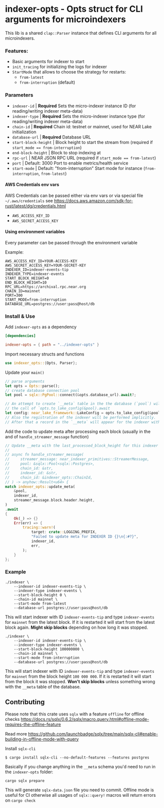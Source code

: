 # indexer-opts - Opts struct for CLI arguments for microindexers

This lib is a shared `clap::Parser` instance that defines CLI arguments for all microindexers.

### Features:

- Basic arguments for indexer to start
- `init_tracing` for initializing the logs for indexer
- `StartMode` that allows to choose the strategy for restarts:
  - `from-latest`
  - `from-interruption` (default)

### Parameters

- `indexer-id` | **Required** Sets the micro-indexer instance ID (for reading/writing indexer meta-data)
- `indexer-type` | **Required** Sets the micro-indexer instance type (for reading/writing indexer meta-data)
- `chain-id` | **Required** Chain id: testnet or mainnet, used for NEAR Lake initialization
- `database-url` | **Required** Database URL
- `start-block-height` | Block height to start the stream from (required if `start_mode == from-interruption`)
- `end-block-height` | Block to stop indexing at
- `rpc-url` | NEAR JSON RPC URL (required if `start_mode == from-latest`)
- `port` | Default: 3000 Port to enable metrics/health service
- `start-mode` | Default: "from-interruption" Start mode for instance (`from-interruption`, `from-latest`)

#### AWS Credentials env vars

AWS Credentials can be passed either via env vars or via special file `~/.aws/credentials` see https://docs.aws.amazon.com/sdk-for-rust/latest/dg/credentials.html

- `AWS_ACCESS_KEY_ID`
- `AWS_SECRET_ACCESS_KEY`

#### Using environment variables

Every parameter can be passed through the environment variable

Example:

```
AWS_ACCESS_KEY_ID=YOUR-ACCESS-KEY
AWS_SECRET_ACCESS_KEY=YOUR-SECRET-KEY
INDEXER_ID=indexer-events-tip
INDEXER_TYPE=indexer-events
START_BLOCK_HEIGHT=0
END_BLOCK_HEIGHT=10
RPC_URL=https://archival.rpc.near.org
CHAIN_ID=mainnet
PORT=300
START_MODE=from-interruption
DATABASE_URL=postgres://user:pass@host/db
```

### Install & Use

Add `indexer-opts` as a dependency

```toml
[dependencies]

indexer-opts = { path = "../indexer-opts" }
```

Import necessary structs and functions

```rust
use indexer_opts::{Opts, Parser};
```

Update your `main()`

```rust
// parse arguments
let opts = Opts::parse();
// create database connection pool
let pool = sqlx::PgPool::connect(&opts.database_url).await?;

// An attempt to create `__meta` table in the the database (`pool`) will be performed implicitly
// the call of `opts.to_lake_config(&pool).await
let config: near_lake_framework::LakeConfig = opts.to_lake_config(&pool).await?;
// Also the registration of the indexer will be performed implicitly.
// After that a record in the `__meta` will appear for the indexer with `opt.sindexer_id` and `opts.indexer_type`
```

Add the code to update meta after processing each block (usually in the and of `handle_streamer_message` function)

```rust
// Update __meta with the last_processed_block_height for this indexer by its ID
//
// async fn handle_streamer_message(
//     streamer_message: near_indexer_primitives::StreamerMessage,
//     pool: &sqlx::Pool<sqlx::Postgres>,
//     chain_id: &str,
//     indexer_id: &str,
//     chain_id: &indexer_opts::ChainId,
// ) -> anyhow::Result<u64> {
match indexer_opts::update_meta(
    &pool,
    indexer_id,
    streamer_message.block.header.height,
)
.await
{
    Ok(_) => {}
    Err(err) => {
        tracing::warn!(
            target: crate::LOGGING_PREFIX,
            "Failed to update meta for INDEXER ID {}\n{:#?}",
            indexer_id,
            err,
        );
    }
};
```

### Example

```
./indexer \
    --indexer-id indexer-events-tip \
    --indexer-type indexer-events \
    --start-block-height 0 \
    --chain-id mainnet \
    --start-mode from-latest
    --database-url postgres://user:pass@host/db
```

This will start indexer with ID `indexer-events-tip` and type `indexer-events` for `mainnet` from the latest block. If it is restarted it will start from the latest block again. **Might skip blocks** depending on how long it was stopped.

```
./indexer \
    --indexer-id indexer-events-tip \
    --indexer-type indexer-events \
    --start-block-height 100000000 \
    --chain-id mainnet \
    --start-mode from-interruption
    --database-url postgres://user:pass@host/db
```

This will start indexer with ID `indexer-events-tip` and type `indexer-events` for `mainnet` from the block height `100 000 000`. If it is restarted it will start from the block it was stopped. **Won't skip blocks** unless something wrong with the `__meta` table of the database.

## Contributing

Please note that this crate uses `sqlx` with a feature `offline` for offline checks https://docs.rs/sqlx/0.6.2/sqlx/macro.query.html#offline-mode-requires-the-offline-feature

Read more https://github.com/launchbadge/sqlx/tree/main/sqlx-cli#enable-building-in-offline-mode-with-query

Install `sqlx-cli`

```
$ cargo install sqlx-cli --no-default-features --features postgres
```

Basically if you change anything in the `__meta` schema you'd need to run in the `indexer-opts` folder:

```
cargo sqlx prepare
```

This will generate `sqlx-data.json` file you need to commit. Offline mode is useful for CI otherwise all usages of `sqlx::query!` macros will return errors on `cargo check`

